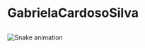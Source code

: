 # GabrielaCardosoSilva
  ##
 
<div> 
 
 ![Snake animation](https://github.com/GabrielaCardosoSilva/GabreielaCardosoSilva/blob/output/github-contribution-grid-snake.svg)
 
</div>
